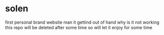   
# solen
first personal brand website 
man it gettind out of hand 
 why is it not working this repo will be deleted after some time so will let it enjoy for some time 
 
 
 
 
